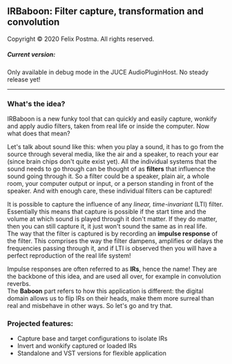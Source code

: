 ## IRBaboon: Filter capture, transformation and convolution

Copyright © 2020 Felix Postma. All rights reserved.

##### Current version: 
Only available in debug mode in the JUCE AudioPluginHost. No steady release yet!

---

### What's the idea?

IRBaboon is a new funky tool that can quickly and easily capture, wonkify and apply audio filters, taken from real life or inside the computer. Now what does that mean?

Let's talk about sound like this: when you play a sound, it has to go from the source through several media, like the air and a speaker, to reach your ear (since brain chips don't quite exist yet). All the individual systems that the sound needs to go through can be thought of as **filters** that influence the sound going through it. So a filter could be a speaker, plain air, a whole room, your computer output or input, or a person standing in front of the speaker. And with enough care, these individual filters can be captured!

It is possible to capture the influence of any *linear, time-invariant* (LTI) filter. Essentially this means that capture is possible if the start time and the volume at which sound is played through it don't matter. If they do matter, then you can still capture it, it just won't sound the same as in real life.  
The way that the filter is captured is by recording an **impulse response** of the filter. This comprises the way the filter dampens, amplifies or delays the frequencies passing through it, and if LTI is observed then you will have a perfect reproduction of the real life system!

Impulse responses are often referred to as **IRs**, hence the name! They are the backbone of this idea, and are used all over, for example in convolution reverbs.  
The **Baboon** part refers to how this application is different: the digital domain allows us to flip IRs on their heads, make them more surreal than real and misbehave in other ways. So let's go and try that. 


### Projected features:
- Capture base and target configurations to isolate IRs
- Invert and wonkify captured or loaded IRs
- Standalone and VST versions for flexible application
